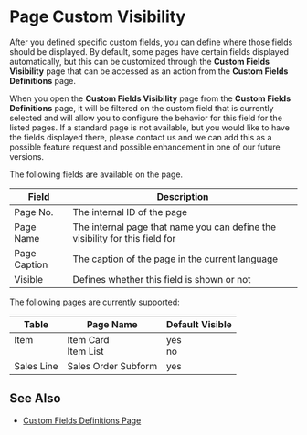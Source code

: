 # Page Custom Visibility

After you defined specific custom fields, you can define where those fields should be displayed. By default, some pages have certain fields displayed automatically, but this can be customized through the **Custom Fields Visibility** page that can be accessed as an action from the **Custom Fields Definitions** page.

When you open the **Custom Fields Visibility** page from the **Custom Fields Definitions** page, it will be filtered on the custom field that is currently selected and will allow you to configure the behavior for this field for the listed pages. If a standard page is not available, but you would like to have the fields displayed there, please contact us and we can add this as a possible feature request and possible enhancement in one of our future versions.

The following fields are available on the page.

| Field | Description |
|-|-|
| Page No. | The internal ID of the page |
| Page Name | The internal page that name you can define the visibility for this field for |
| Page Caption | The caption of the page in the current language |
| Visible | Defines whether this field is shown or not |

The following pages are currently supported:

| Table | Page Name | Default Visible |
|-|-|-|
| Item<br><br> | Item Card<br>Item List<br><Item Lookup> | yes<br>no |
| Sales Line | Sales Order Subform | yes |

## See Also

- [Custom Fields Definitions Page](page-customfield-definitions.md)
